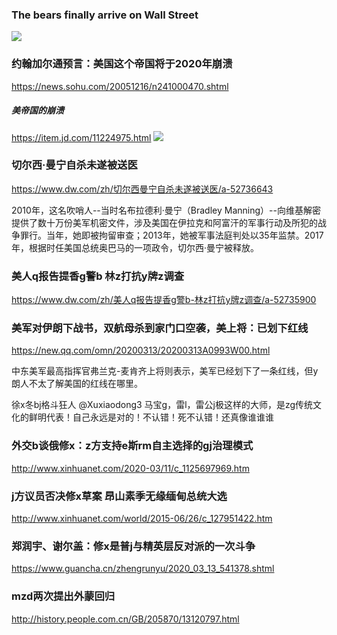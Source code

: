 ### The bears finally arrive on Wall Street
![](https://ca33f332e2199349c49c-dc74b5af55c9b2a1bd8891aa9e8701fc.ssl.cf1.rackcdn.com/maintenance/comics-bg.png)

### 约翰加尔通预言：美国这个帝国将于2020年崩溃
https://news.sohu.com/20051216/n241000470.shtml
##### 美帝国的崩溃
https://item.jd.com/11224975.html
![](http://img10.360buyimg.com/n1/g13/M01/00/07/rBEhVFGxVd0IAAAAAAHmDSfNIdsAAADBgDcCR0AAeYl546.jpg)

### 切尔西·曼宁自杀未遂被送医
https://www.dw.com/zh/切尔西曼宁自杀未遂被送医/a-52736643

2010年，这名吹哨人--当时名布拉德利·曼宁（Bradley Manning）--向维基解密提供了数十万份美军机密文件，涉及美国在伊拉克和阿富汗的军事行动及所犯的战争罪行。当年，她即被拘留审查；2013年，她被军事法庭判处以35年监禁。2017年，根据时任美国总统奥巴马的一项政令，切尔西·曼宁被释放。

### 美人q报告提香g警b 林z打抗y牌z调查
https://www.dw.com/zh/美人q报告提香g警b-林z打抗y牌z调查/a-52735900

### 美军对伊朗下战书，双航母杀到家门口空袭，美上将：已划下红线
https://new.qq.com/omn/20200313/20200313A0993W00.html

中东美军最高指挥官弗兰克-麦肯齐上将则表示，美军已经划下了一条红线，但y朗人不太了解美国的红线在哪里。

徐x冬bj格斗狂人
@Xuxiaodong3
马宝g，雷l，雷公j极这样的大师，是zg传统文化的鲜明代表！自己永远是对的！不认错！死不认错！还真像谁谁谁

### 外交b谈俄修x：z方支持e斯rm自主选择的gj治理模式
http://www.xinhuanet.com/2020-03/11/c_1125697969.htm

### j方议员否决修x草案 昂山素季无缘缅甸总统大选
http://www.xinhuanet.com/world/2015-06/26/c_127951422.htm

### 郑润宇、谢尔盖：修x是普j与精英层反对派的一次斗争
https://www.guancha.cn/zhengrunyu/2020_03_13_541378.shtml

### mzd两次提出外蒙回归
http://history.people.com.cn/GB/205870/13120797.html
